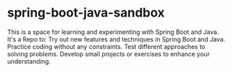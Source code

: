 # spring-boot-java-sandbox
This is a space for learning and experimenting with Spring Boot and Java. It's a Repo to:  Try out new features and techniques in Spring Boot and Java. Practice coding without any constraints. Test different approaches to solving problems. Develop small projects or exercises to enhance your understanding.

